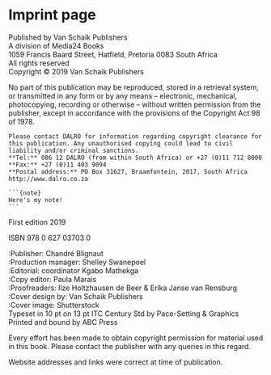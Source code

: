 # Imprint page

Published by Van Schaik Publishers  
A division of Media24 Books  
1059 Francis Baard Street, Hatfield, Pretoria 0083 South Africa  
All rights reserved  
Copyright © 2019 Van Schaik Publishers  

No part of this publication may be reproduced, stored in a retrieval system, or transmitted in any form or by any means – electronic, mechanical, photocopying, recording or otherwise – without written permission from the publisher, except in accordance with the provisions of the Copyright Act 98 of 1978.  

```{admonition} Copyright clearance
Please contact DALRO for information regarding copyright clearance for this publication. Any unauthorised copying could lead to civil liability and/or criminal sanctions.  
**Tel:** 086 12 DALRO (from within South Africa) or +27 (0)11 712 8000  
**Fax:** +27 (0)11 403 9094  
**Postal address:** PO Box 31627, Braamfontein, 2017, South Africa  
http://www.dalro.co.za  
```


````{margin}
```{note}
Here's my note!
```
````

First edition 2019  

ISBN 978 0 627 03703 0  

:Publisher: Chandré Blignaut  
:Production manager: Shelley Swanepoel  
:Editorial: coordinator Kgabo Mathekga  
:Copy editor: Paula Marais  
:Proofreaders: Ilze Holtzhausen de Beer & Erika Janse van Rensburg  
:Cover design by: Van Schaik Publishers  
:Cover image: Shutterstock  
Typeset in 10 pt on 13 pt ITC Century Std by Pace-Setting & Graphics  
Printed and bound by ABC Press  

Every effort has been made to obtain copyright permission for material used in this book. Please contact the publisher with any queries in this regard.  

Website addresses and links were correct at time of publication.  


